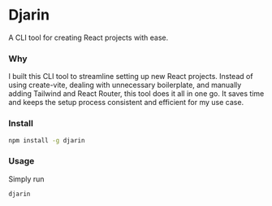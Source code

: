# Djarin

A CLI tool for creating React projects with ease.

### Why
I built this CLI tool to streamline setting up new React projects. Instead of using create-vite, dealing with unnecessary boilerplate, and manually adding Tailwind and React Router, this tool does it all in one go. It saves time and keeps the setup process consistent and efficient for my use case.

### Install

```bash
npm install -g djarin
```

### Usage

Simply run

```bash
djarin
```
